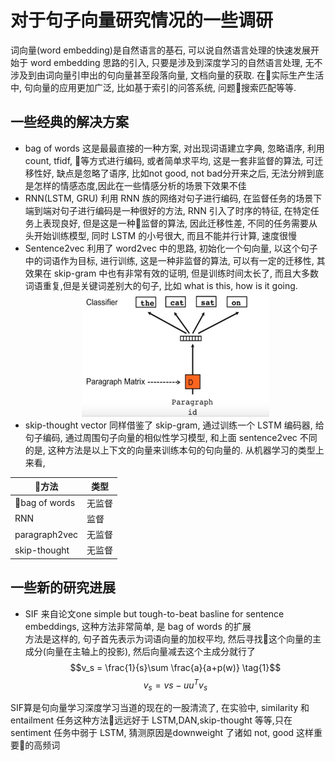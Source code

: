 # 对于句子向量研究情况的一些调研
词向量(word embedding)是自然语言的基石, 可以说自然语言处理的快速发展开始于 word embedding 思路的引入, 只要是涉及到深度学习的自然语言处理, 无不涉及到由词向量引申出的句向量甚至段落向量, 文档向量的获取.
在实际生产生活中, 句向量的应用更加广泛, 比如基于索引的问答系统, 问题搜索匹配等等.

## 一些经典的解决方案
- bag of words
    这是最最直接的一种方案, 对出现词语建立字典, 忽略语序, 利用count, tfidf, 等方式进行编码, 或者简单求平均, 这是一套非监督的算法, 可迁移性好, 缺点是忽略了语序, 比如not good, not bad分开来之后, 无法分辨到底是怎样的情感态度,因此在一些情感分析的场景下效果不佳
- RNN(LSTM, GRU)
    利用 RNN 族的网络对句子进行编码, 在监督任务的场景下端到端对句子进行编码是一种很好的方法, RNN 引入了时序的特征, 在特定任务上表现良好, 但是这是一种监督的算法, 因此迁移性差, 不同的任务需要从头开始训练模型, 同时 LSTM 的小号很大, 而且不能并行计算, 速度很慢
- Sentence2vec
    利用了 word2vec 中的思路, 初始化一个句向量, 以这个句子中的词语作为目标, 进行训练, 这是一种非监督的算法, 可以有一定的迁移性, 其效果在 skip-gram 中也有非常有效的证明, 但是训练时间太长了, 而且大多数词语重复,但是关键词差别大的句子, 比如 what is this, how is it going.
    <div align=center>
    <img width=300 height=200 src="images/1.png">
    </div>
- skip-thought vector
    同样借鉴了 skip-gram, 通过训练一个 LSTM 编码器, 给句子编码, 通过周围句子向量的相似性学习模型, 和上面 sentence2vec 不同的是, 这种方法是以上下文的向量来训练本句的句向量的.
从机器学习的类型上来看, 

| 方法 | 类型 |
|-|-|
bag of words | 无监督
RNN | 监督
paragraph2vec | 无监督
skip-thought | 无监督

## 一些新的研究进展
- SIF
    来自论文one simple but tough-to-beat basline for sentence embeddings, 这种方法非常简单, 是 bag of words 的扩展<br>
    方法是这样的, 句子首先表示为词语向量的加权平均, 然后寻找这个向量的主成分(向量在主轴上的投影), 然后向量减去这个主成分就行了
$$v_s = \frac{1}{s}\sum \frac{a}{a+p(w)} \tag{1}$$
$$v_s = vs-uu^Tv_s\tag{2}$$

SIF算是句向量学习深度学习当道的现在的一股清流了, 在实验中, similarity 和 entailment 任务这种方法远远好于 LSTM,DAN,skip-thought 等等,只在 sentiment 任务中弱于 LSTM, 猜测原因是downweight 了诸如 not, good 这样重要的高频词
